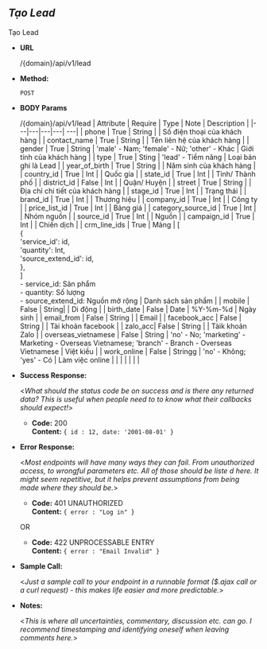 ***Tạo Lead***
----
 Tạo Lead

* **URL**

  /{domain}/api/v1/lead

* **Method:**
  
  `POST`
  
*  **BODY Params**

   /{domain}/api/v1/lead
    | Attribute  | Require  | Type  | Note | Description |
    |---|---|---|---| ---|
    | phone | True  | String  | | Số điện thoại của khách hàng |
    | contact_name | True | String | | Tên liên hệ của khách hàng |
    | gender | True | String | 'male' - Nam; 'female' - Nữ; 'other' - Khác | Giới tính của khách hàng |
    | type | True | Sting | 'lead' - Tiềm năng | Loại bản ghi là Lead |
    | year_of_birth | True | String | | Năm sinh của khách hàng |
    | country_id | True | Int | | Quốc gia |
    | state_id | True | Int | | Tỉnh/ Thành phố |
    | district_id | False | Int | | Quận/ Huyện |
    | street | True | String | | Địa chỉ chi tiết của khách hàng |
    | stage_id | True | Int | | Trạng thái |
    | brand_id | True | Int | | Thương hiệu |
    | company_id | True | Int | | Công ty |
    | price_list_id | True | Int | | Bảng giá |
    | category_source_id | True | Int | | Nhóm nguồn |
    | source_id | True | Int | | Nguồn |
    | campaign_id | True | Int | | Chiến dịch | 
    | crm_line_ids | True | Mảng | [ <br/> { <br/> 'service_id': id, <br/> 'quantity': Int, <br/> 'source_extend_id': id, <br/> }, <br/> ] <br/> - service_id: Sản phẩm <br/>- quantity: Số lượng <br/>- source_extend_id: Nguồn mở rộng  | Danh sách sản phẩm |
    | mobile | False | String| | Di động |
    | birth_date | False | Date | %Y-%m-%d | Ngày sinh |
    | email_from | False | String | | Email |
    | facebook_acc | False | String | | Tài khoản facebook |
    | zalo_acc| False | String | | Tàik khoản Zalo |
    | overseas_vietnamese | False | String | 'no' - No; 'marketing' - Marketing - Overseas Vietnamese; 'branch' - Branch - Overseas Vietnamese | Việt kiều |
    | work_online | False | Stringg | 'no' - Không; 'yes' - Có | Làm việc online |
    |   |   |   |   |   |

* **Success Response:**
  
  <_What should the status code be on success and is there any returned data? This is useful when people need to to know what their callbacks should expect!_>

  * **Code:** 200 <br />
    **Content:** `{ id : 12,
    date: '2001-08-01'
    }`
 
* **Error Response:**

  <_Most endpoints will have many ways they can fail. From unauthorized access, to wrongful parameters etc. All of those should be liste d here. It might seem repetitive, but it helps prevent assumptions from being made where they should be._>

  * **Code:** 401 UNAUTHORIZED <br />
    **Content:** `{ error : "Log in" }`

  OR

  * **Code:** 422 UNPROCESSABLE ENTRY <br />
    **Content:** `{ error : "Email Invalid" }`

* **Sample Call:**

  <_Just a sample call to your endpoint in a runnable format ($.ajax call or a curl request) - this makes life easier and more predictable._> 

* **Notes:**

  <_This is where all uncertainties, commentary, discussion etc. can go. I recommend timestamping and identifying oneself when leaving comments here._> 
